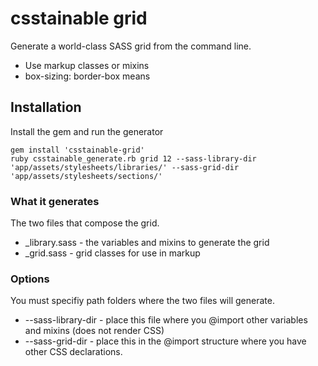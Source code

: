 # csstainable grid
Generate a world-class SASS grid from the command line.

* Use markup classes or mixins
* box-sizing: border-box means

## Installation
Install the gem and run the generator

```
gem install 'csstainable-grid'
ruby csstainable_generate.rb grid 12 --sass-library-dir 'app/assets/stylesheets/libraries/' --sass-grid-dir 'app/assets/stylesheets/sections/'
```
### What it generates
The two files that compose the grid.

* _library.sass - the variables and mixins to generate the grid
* _grid.sass - grid classes for use in markup

### Options
You must specifiy path folders where the two files will generate.

* --sass-library-dir - place this file where you @import other variables and mixins (does not render CSS)
* --sass-grid-dir - place this in the @import structure where you have other CSS declarations.